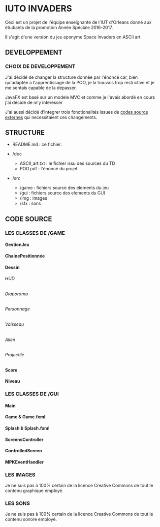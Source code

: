 # IUTO INVADERS

Ceci est un projet de l'équipe enseignante de l'IUT d'Orleans 
donné aux étudiants de la promotion Année Spéciale 2016-2017.
 
Il s'agit d'une version du jeu eponyme Space Invaders 
en ASCII art

## DEVELOPPEMENT

### CHOIX DE DEVELOPPEMENT

J'ai décidé de changer la structure donnée par l'énoncé car,
 bien qu'adaptée a l'apprentissage de la POO, je la trouvais 
 trop restrictive et je me sentais capable de la depasser.
 
 JavaFX est basé sur un modele MVC et comme je l'avais abordé en cours
 j'ai décidé de m'y interesser
 
 J'ai aussi décidé d'integrer trois fonctionalités issues de
 [codes source externes](doc/SOURCES.md) qui 
 necessitaient ces changements.
 
## STRUCTURE

- README.md : ce fichier.

- /doc
  - ASCII_art.txt : le fichier issu des sources du TD
  - POO.pdf : l'énoncé du projet
  
- /src
  - /game : fichiers source des elements du jeu
  - /gui : fichiers source des elements du GUI 
  - /img : images
  - /sfx : sons
  
  
## CODE SOURCE

### LES CLASSES DE /GAME

#### GestionJeu
#### ChainePositionnée
#### Dessin
###### HUD
###### Diaporama
###### Personnage
###### Vaisseau
###### Alien
###### Projectile
#### Score
#### Niveau


### LES CLASSES DE /GUI
#### Main
#### Game & Game.fxml
#### Splash & Splash.fxml
#### ScreensController
#### ControlledScreen
#### MPKEventHandler

### LES IMAGES
Je ne suis pas à 100% certain de la licence Creative Commons de 
tout le contenu graphique employé.
### LES SONS
Je ne suis pas à 100% certain de la licence Creative Commons de 
tout le contenu sonore employé.  
